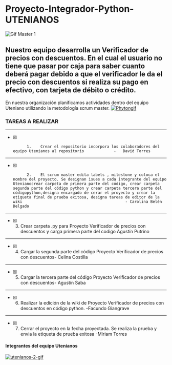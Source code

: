 # Proyecto-Integrador-Python-UTENIANOS
![Gif Master 1](https://i.postimg.cc/VdQGmZnK/Proyecto-python.gif)


## Nuestro equipo desarrolla un Verificador de precios con descuentos. En el cual el usuario no tiene que pasar por caja para saber cuanto deberá pagar debido a que el verificador le da el precio con descuentos si realiza su pago en efectivo, con tarjeta de débito o crédito.
En nuestra organización planificamos actividades dentro del equipo  Uteniano utilizando la metodología scrum master.
<a href='https://postimg.cc/sGYkvPfg' target='_blank'><img src='https://i.postimg.cc/sGYkvPfg/Phytongif.gif' border='0' alt='Phytongif'/></a>
### TAREAS A REALIZAR                 
---
 - [X]           1.    Crear el repositorio incorpora los colaboradores del equipo Utenianos al repositorio             -   David Torres  
---

- [X]           2.    El scrum master edita labels , milestone y coloca el nombre del proyecto. Se designan isues a cada integrante del equipo Utenianocrear carpeta de primera parte del código, crear carpeta segunda parte del código python y crear carpeta tercera parte del códigopython,designa encargado de cerar el proyecto y crear la etiqueta final de prueba exitosa, designa tareas de editor de la wiki                                             - Carolina Belén Delgado
---

- [x] 3. Crear carpeta .py para Proyecto Verificador de precios con descuentos y carga primera parte del codigo Agustín Putrino
---

- [x] 4. Cargar la segunda parte del código Proyecto Verificador de precios con descuentos- Celina Costilla
--- 

- [x] 5. Cargar la tercera parte del código Proyecto Verificador de precios con descuentos- Agustín Saba
---

- [x] 6. Realizar la edición de la wiki de Proyecto Verificador de precios con descuentos en código python. -Facundo Giangrave
---
- [x] 7. Cerrar el proyecto en la fecha proyectada. Se realiza la prueba y envia la etiqueta de prueba exitosa -Miriam Torres

#### Integrantes del equipo Utenianos
<a href='https://postimg.cc/RJckTQFb' target='_blank'><img src='https://i.postimg.cc/RJckTQFb/utenianos-2-gif.gif' border='0' alt='utenianos-2-gif'/></a>

